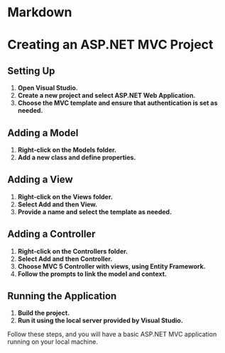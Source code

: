 # Markdown
# Creating an ASP.NET MVC Project

## Setting Up

1. **Open Visual Studio.**
2. **Create a new project and select ASP.NET Web Application.**
3. **Choose the MVC template and ensure that authentication is set as needed.**

## Adding a Model

1. **Right-click on the Models folder.**
2. **Add a new class and define properties.**

## Adding a View

1. **Right-click on the Views folder.**
2. **Select Add and then View.**
3. **Provide a name and select the template as needed.**

## Adding a Controller

1. **Right-click on the Controllers folder.**
2. **Select Add and then Controller.**
3. **Choose MVC 5 Controller with views, using Entity Framework.**
4. **Follow the prompts to link the model and context.**

## Running the Application

1. **Build the project.**
2. **Run it using the local server provided by Visual Studio.**

Follow these steps, and you will have a basic ASP.NET MVC application running on your local machine.
